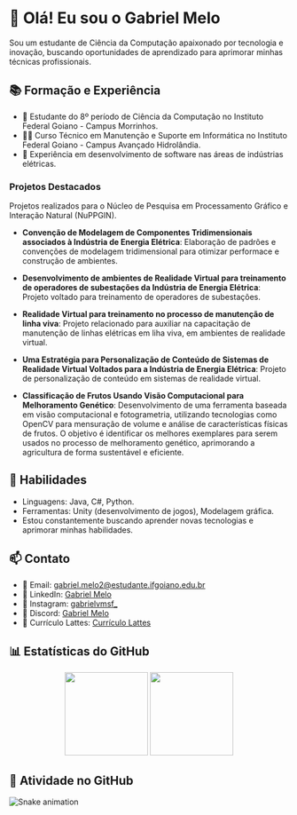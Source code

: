 # 👋 Olá! Eu sou o Gabriel Melo

Sou um estudante de Ciência da Computação apaixonado por tecnologia e inovação, buscando oportunidades de aprendizado para aprimorar minhas técnicas profissionais.

## 📚 Formação e Experiência

- 🌱 Estudante do 8º período de Ciência da Computação no Instituto Federal Goiano - Campus Morrinhos.
- 👨‍🎓 Curso Técnico em Manutenção e Suporte em Informática no Instituto Federal Goiano - Campus Avançado Hidrolândia.
- 💼 Experiência em desenvolvimento de software nas áreas de indústrias elétricas.

### Projetos Destacados

Projetos realizados para o Núcleo de Pesquisa em Processamento Gráfico e Interação Natural (NuPPGIN).

- **Convenção de Modelagem de Componentes Tridimensionais associados à Indústria de Energia Elétrica**: Elaboração de padrões e convenções de modelagem tridimensional para otimizar performace e construção de ambientes.
  
- **Desenvolvimento de ambientes de Realidade Virtual para treinamento de operadores de subestações da Indústria de Energia Elétrica**: Projeto voltado para treinamento de operadores de subestações.

- **Realidade Virtual para treinamento no processo de manutenção de linha viva**: Projeto relacionado para auxiliar na capacitação de manutenção de linhas elétricas em liha viva, em ambientes de realidade virtual.

- **Uma Estratégia para Personalização de Conteúdo de Sistemas de Realidade Virtual Voltados para a Indústria de Energia Elétrica**: Projeto de personalização de conteúdo em sistemas de realidade virtual.

- **Classificação de Frutos Usando Visão Computacional para Melhoramento Genético**: Desenvolvimento de uma ferramenta baseada em visão computacional e fotogrametria, utilizando tecnologias como OpenCV para mensuração de volume e análise de características físicas de frutos. O objetivo é identificar os melhores exemplares para serem usados no processo de melhoramento genético, aprimorando a agricultura de forma sustentável e eficiente.

## 🚀 Habilidades

- Linguagens: Java, C#, Python.
- Ferramentas: Unity (desenvolvimento de jogos), Modelagem gráfica.
- Estou constantemente buscando aprender novas tecnologias e aprimorar minhas habilidades.

## 📫 Contato

- 📧 Email: gabriel.melo2@estudante.ifgoiano.edu.br
- 👔 LinkedIn: [Gabriel Melo](https://www.linkedin.com/in/gabriel-melo-995a38239/)
- 📱 Instagram: [gabrielvmsf_](https://www.instagram.com/gabrielvmsf_/)
- 💬 Discord: [Gabriel Melo](https://discord.com/users/255763639829659651)
- 📃 Currículo Lattes: [Currículo Lattes](http://lattes.cnpq.br/7299898096342217)

## 📊 Estatísticas do GitHub

<div align="center">
  <img height="150em" src="https://github-readme-stats.vercel.app/api?username=gabrielvmsf&show_icons=true&theme=synthwave&include_all_commits=true&count_private=true"/>
  <img height="150em" src="https://github-readme-stats.vercel.app/api/top-langs/?username=gabrielvmsf&layout=compact&langs_count=7&theme=synthwave"/>
</div>

## 🐍 Atividade no GitHub

![Snake animation](https://github.com/gabrielvmsf/gabrielvmsf/blob/output/github-contribution-grid-snake.svg)
